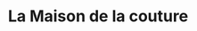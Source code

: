 ---
title: "La Maison de la couture"
url: /saint-julien-en-genevois/la-maison-de-la-couture/
shop: tissu
---